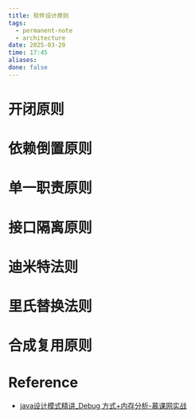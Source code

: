 ```yaml
---
title: 软件设计原则
tags:
  - permanent-note
  - architecture
date: 2025-03-20
time: 17:45
aliases: 
done: false
---
```

# 开闭原则

# 依赖倒置原则

# 单一职责原则

# 接口隔离原则

# 迪米特法则

# 里氏替换法则

# 合成复用原则

# Reference
* [java设计模式精讲\_Debug 方式+内存分析-慕课网实战](https://coding.imooc.com/class/270.html)